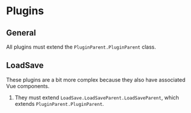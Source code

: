 # Plugins

## General

All plugins must extend the `PluginParent.PluginParent` class.

## LoadSave

These plugins are a bit more complex because they also have associated Vue
components.

1. They must extend `LoadSave.LoadSaveParent.LoadSaveParent`, which extends
   `PluginParent.PluginParent`.
